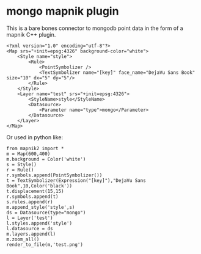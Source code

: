 # mongo mapnik plugin

This is a bare bones connector to mongodb point data in the form of a mapnik C++ plugin.


    <?xml version="1.0" encoding="utf-8"?>
    <Map srs="+init=epsg:4326" background-color="white">
        <Style name="style">
            <Rule>
                <PointSymbolizer />
                <TextSymbolizer name="[key]" face_name="DejaVu Sans Book" size="10" dx="5" dy="5"/>
            </Rule>
        </Style>
        <Layer name="test" srs="+init=epsg:4326">
            <StyleName>style</StyleName>
            <Datasource>
                <Parameter name="type">mongo</Parameter>
            </Datasource>
        </Layer>
    </Map>


Or used in python like:

    from mapnik2 import *
    m = Map(600,400)
    m.background = Color('white')
    s = Style()
    r = Rule()
    r.symbols.append(PointSymbolizer())
    t = TextSymbolizer(Expression("[key]"),"DejaVu Sans Book",10,Color('black'))
    t.displacement(15,15)
    r.symbols.append(t)
    s.rules.append(r)
    m.append_style('style',s)
    ds = Datasource(type="mongo")
    l = Layer('test')
    l.styles.append('style')
    l.datasource = ds
    m.layers.append(l)
    m.zoom_all()
    render_to_file(m,'test.png')
